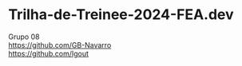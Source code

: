 # Trilha-de-Treinee-2024-FEA.dev
Grupo 08
</br>
https://github.com/GB-Navarro
</br>
https://github.com/Igout
